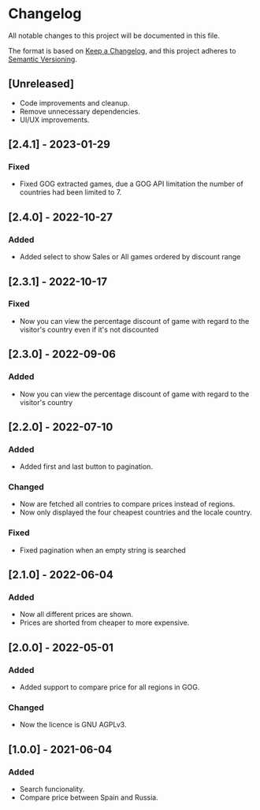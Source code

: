# Changelog

All notable changes to this project will be documented in this file.

The format is based on [Keep a Changelog](https://keepachangelog.com/en/1.0.0/),
and this project adheres to [Semantic Versioning](https://semver.org/spec/v2.0.0.html).

## [Unreleased]

- Code improvements and cleanup.
- Remove unnecessary dependencies.
- UI/UX improvements.

## [2.4.1] - 2023-01-29

### Fixed

- Fixed GOG extracted games, due a GOG API limitation the number of countries had been limited to 7.

## [2.4.0] - 2022-10-27

### Added

- Added select to show Sales or All games ordered by discount range

## [2.3.1] - 2022-10-17

### Fixed

- Now you can view the percentage discount of game with regard to the visitor's country even if it's not discounted

## [2.3.0] - 2022-09-06

### Added

- Now you can view the percentage discount of game with regard to the visitor's country

## [2.2.0] - 2022-07-10

### Added

- Added first and last button to pagination.

### Changed

- Now are fetched all contries to compare prices instead of regions.
- Now only displayed the four cheapest countries and the locale country.

### Fixed

- Fixed pagination when an empty string is searched

## [2.1.0] - 2022-06-04

### Added

- Now all different prices are shown.
- Prices are shorted from cheaper to more expensive.

## [2.0.0] - 2022-05-01

### Added

- Added support to compare price for all regions in GOG.

### Changed

- Now the licence is GNU AGPLv3.

## [1.0.0] - 2021-06-04

### Added

- Search funcionality.
- Compare price between Spain and Russia.
